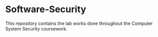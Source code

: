 # Software-Security

This repository contains the lab works done throughout the Computer System Security coursework.
